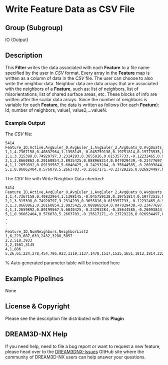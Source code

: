 # Write Feature Data as CSV File

## Group (Subgroup)

IO (Output)

## Description

This **Filter** writes the data associated with each **Feature** to a file name specified by the user in *CSV* format. Every array in the **Feature** map is written as a column of data in the *CSV* file.  The user can choose to also write the neighbor data. Neighbor data are data arrays that are associated with the neighbors of a **Feature**, such as: list of neighbors, list of misorientations, list of shared surface areas, etc. These blocks of info are written after the scalar data arrays.  Since the number of neighbors is variable for each **Feature**, the data is written as follows (for each **Feature**): Id, number of neighbors, value1, value2,...valueN.

### Example Output

The *CSV* file:

    5414
    Feature_ID,Active,AvgEuler_0,AvgEuler_1,AvgEuler_2,AvgQuats_0,AvgQuats_1,AvgQuats_2,AvgQuats_3,NumNeighbors2,Phases
    1,1,4.7367158,0.40832964,1.1398145,-0.045759138,0.19751814,0.19773535,0.95905864,6,1
    2,1,3.315398,0.74920797,3.2314293,0.3655816,0.015357733,-0.12232465,0.92257845,2,1
    3,1,3.8660862,0.20160854,2.8935425,0.088968314,0.047029439,-0.23477697,0.96682608,2,1
    4,1,1.2659892,0.89199567,5.6040425,-0.24293284,-0.35644585,-0.26093844,0.86362094,1,1
    5,1,0.96062404,0.576078,5.2663703,-0.15617171,-0.23729226,0.026934497,0.95842445,26,1

The *CSV* file with Write Neighbor Data checked:

    5414
    Feature_ID,Active,AvgEuler_0,AvgEuler_1,AvgEuler_2,AvgQuats_0,AvgQuats_1,AvgQuats_2,AvgQuats_3,NumNeighbors2,Phases
    1,1,4.7367158,0.40832964,1.1398145,-0.045759138,0.19751814,0.19773535,0.95905864,6,1
    2,1,3.315398,0.74920797,3.2314293,0.3655816,0.015357733,-0.12232465,0.92257845,2,1
    3,1,3.8660862,0.20160854,2.8935425,0.088968314,0.047029439,-0.23477697,0.96682608,2,1
    4,1,1.2659892,0.89199567,5.6040425,-0.24293284,-0.35644585,-0.26093844,0.86362094,1,1
    5,1,0.96062404,0.576078,5.2663703,-0.15617171,-0.23729226,0.026934497,0.95842445,26,1
    .
    .
    .
    Feature_ID,NumNeighbors,NeighborList2
    1,6,229,607,639,2432,3280,5057
    2,2,518,3933
    3,2,1561,3145
    4,1,886
    5,26,61,224,278,454,786,923,1119,1137,1478,1517,1525,1651,1812,1814,2227,2233,2731,2750,2907,2930,3175,3548,3619,4492,4791,5010

% Auto generated parameter table will be inserted here

## Example Pipelines

None

## License & Copyright

Please see the description file distributed with this **Plugin**

## DREAM3D-NX Help

If you need help, need to file a bug report or want to request a new feature, please head over to the [DREAM3DNX-Issues](https://github.com/BlueQuartzSoftware/DREAM3DNX-Issues) GItHub site where the community of DREAM3D-NX users can help answer your questions.

